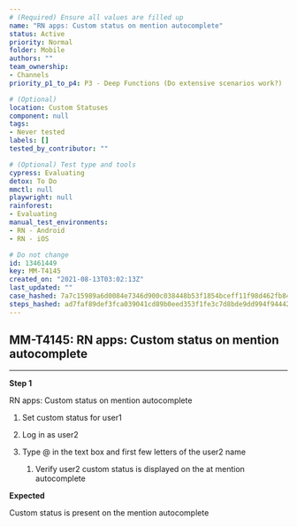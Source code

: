 ```yaml
---
# (Required) Ensure all values are filled up
name: "RN apps: Custom status on mention autocomplete"
status: Active
priority: Normal
folder: Mobile
authors: ""
team_ownership:
- Channels
priority_p1_to_p4: P3 - Deep Functions (Do extensive scenarios work?)

# (Optional)
location: Custom Statuses
component: null
tags:
- Never tested
labels: []
tested_by_contributor: ""

# (Optional) Test type and tools
cypress: Evaluating
detox: To Do
mmctl: null
playwright: null
rainforest:
- Evaluating
manual_test_environments:
- RN - Android
- RN - iOS

# Do not change
id: 13461449
key: MM-T4145
created_on: "2021-08-13T03:02:13Z"
last_updated: ""
case_hashed: 7a7c15989a6d0084e7346d900c038448b53f1854bceff11f98d462fb84ba95c6056c96c502de63a63eb3f0bb9d4adc6d
steps_hashed: ad7faf89def3fca039041cd89b0eed353f1fe3c7d8bde9dd994f94442b284bb46b614b8a6872b9dc6bc51dc85d291dd2
---
```


<!-- (Auto-generated) Based on frontmatter's "key" and "name" -->

## MM-T4145: RN apps: Custom status on mention autocomplete

---

**Step 1**

RN apps: Custom status on mention autocomplete

1. Set custom status for user1

2. Log in as user2

3. Type @ in the text box and first few letters of the user2 name

   1. Verify user2 custom status is displayed on the at mention autocomplete

**Expected**

Custom status is present on the mention autocomplete
